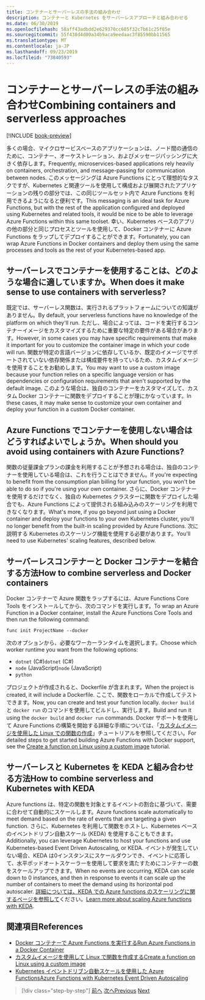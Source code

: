 ```yaml
---
title: コンテナーとサーバーレスの手法の組み合わせ
description: コンテナーと Kubernetes をサーバーレスアプローチと組み合わせる
ms.date: 06/30/2019
ms.openlocfilehash: 58aff43adbdd2e629370cc685f32c7b61c25f85e
ms.sourcegitcommit: 55f438d4d00a34b9aca9eedaac3f85590bb11565
ms.translationtype: MT
ms.contentlocale: ja-JP
ms.lasthandoff: 09/23/2019
ms.locfileid: "73840593"
---
```

# <a name="combining-containers-and-serverless-approaches"></a><span data-ttu-id="bb50a-103">コンテナーとサーバーレスの手法の組み合わせ</span><span class="sxs-lookup"><span data-stu-id="bb50a-103">Combining containers and serverless approaches</span></span>

[!INCLUDE [book-preview](../../../includes/book-preview.md)]

<span data-ttu-id="bb50a-104">多くの場合、マイクロサービスベースのアプリケーションは、ノード間の通信のために、コンテナー、オーケストレーション、およびメッセージパッシングに大きく依存します。</span><span class="sxs-lookup"><span data-stu-id="bb50a-104">Frequently, microservices-based applications rely heavily on containers, orchestration, and message-passing for communication between nodes.</span></span> <span data-ttu-id="bb50a-105">このメッセージングは Azure Functions にとって理想的なタスクですが、Kubernetes と関連ツールを使用して構成および展開されたアプリケーションの残りの部分では、この同じツールセット内で Azure Functions を利用できるようになると便利です。</span><span class="sxs-lookup"><span data-stu-id="bb50a-105">This messaging is an ideal task for Azure Functions, but with the rest of the application configured and deployed using Kubernetes and related tools, it would be nice to be able to leverage Azure Functions within this same toolset.</span></span> <span data-ttu-id="bb50a-106">幸い、Kubernetes ベースのアプリの他の部分と同じプロセスとツールを使用して、Docker コンテナーに Azure Functions をラップしてデプロイすることができます。</span><span class="sxs-lookup"><span data-stu-id="bb50a-106">Fortunately, you can wrap Azure Functions in Docker containers and deploy them using the same processes and tools as the rest of your Kubernetes-based app.</span></span>

## <a name="when-does-it-make-sense-to-use-containers-with-serverless"></a><span data-ttu-id="bb50a-107">サーバーレスでコンテナーを使用することは、どのような場合に適していますか。</span><span class="sxs-lookup"><span data-stu-id="bb50a-107">When does it make sense to use containers with serverless?</span></span>

<span data-ttu-id="bb50a-108">既定では、サーバーレス関数は、実行されるプラットフォームについての知識がありません。</span><span class="sxs-lookup"><span data-stu-id="bb50a-108">By default, your serverless functions have no knowledge of the platform on which they'll run.</span></span> <span data-ttu-id="bb50a-109">ただし、場合によっては、コードを実行するコンテナーイメージをカスタマイズするために重要な特定の要件がある場合があります。</span><span class="sxs-lookup"><span data-stu-id="bb50a-109">However, in some cases you may have specific requirements that make it important for you to customize the container image in which your code will run.</span></span> <span data-ttu-id="bb50a-110">関数が特定の言語バージョンに依存しているか、既定のイメージでサポートされていない依存関係または構成要件を持っているため、カスタムイメージを使用することをお勧めします。</span><span class="sxs-lookup"><span data-stu-id="bb50a-110">You may want to use a custom image because your function relies on a specific language version or has dependencies or configuration requirements that aren't supported by the default image.</span></span> <span data-ttu-id="bb50a-111">このような場合は、独自のコンテナーをカスタマイズして、カスタム Docker コンテナーに関数をデプロイすることが理にかなっています。</span><span class="sxs-lookup"><span data-stu-id="bb50a-111">In these cases, it may make sense to customize your own container and deploy your function in a custom Docker container.</span></span>

## <a name="when-should-you-avoid-using-containers-with-azure-functions"></a><span data-ttu-id="bb50a-112">Azure Functions でコンテナーを使用しない場合はどうすればよいでしょうか。</span><span class="sxs-lookup"><span data-stu-id="bb50a-112">When should you avoid using containers with Azure Functions?</span></span>

<span data-ttu-id="bb50a-113">関数の従量課金プランの課金を利用することが予想される場合は、独自のコンテナーを使用している場合は、これを行うことはできません。</span><span class="sxs-lookup"><span data-stu-id="bb50a-113">If you're expecting to benefit from the consumption plan billing for your function, you won't be able to do so if you're using your own container.</span></span> <span data-ttu-id="bb50a-114">さらに、Docker コンテナーを使用するだけでなく、独自の Kubernetes クラスターに関数をデプロイした場合でも、Azure Functions によって提供される組み込みのスケーリングを利用できなくなります。</span><span class="sxs-lookup"><span data-stu-id="bb50a-114">What's more, if you go beyond just using a Docker container and deploy your functions to your own Kubernetes cluster, you'll no longer benefit from the built-in scaling provided by Azure Functions.</span></span> <span data-ttu-id="bb50a-115">次に説明する Kubernetes のスケーリング機能を使用する必要があります。</span><span class="sxs-lookup"><span data-stu-id="bb50a-115">You'll need to use Kubernetes' scaling features, described below.</span></span>

## <a name="how-to-combine-serverless-and-docker-containers"></a><span data-ttu-id="bb50a-116">サーバーレスコンテナーと Docker コンテナーを結合する方法</span><span class="sxs-lookup"><span data-stu-id="bb50a-116">How to combine serverless and Docker containers</span></span>

<span data-ttu-id="bb50a-117">Docker コンテナーで Azure 関数をラップするには、Azure Functions Core Tools をインストールしてから、次のコマンドを実行します。</span><span class="sxs-lookup"><span data-stu-id="bb50a-117">To wrap an Azure Function in a Docker container, install the Azure Functions Core Tools and then run the following command:</span></span>

```console
func init ProjectName --docker
```

<span data-ttu-id="bb50a-118">次のオプションから、必要なワーカーランタイムを選択します。</span><span class="sxs-lookup"><span data-stu-id="bb50a-118">Choose which worker runtime you want from the following options:</span></span>

- <span data-ttu-id="bb50a-119">`dotnet` (C#)</span><span class="sxs-lookup"><span data-stu-id="bb50a-119">`dotnet` (C#)</span></span>
- <span data-ttu-id="bb50a-120">`node` (JavaScript)</span><span class="sxs-lookup"><span data-stu-id="bb50a-120">`node` (JavaScript)</span></span>
- `python`

<span data-ttu-id="bb50a-121">プロジェクトが作成されると、Dockerfile が含まれます。</span><span class="sxs-lookup"><span data-stu-id="bb50a-121">When the project is created, it will include a Dockerfile.</span></span> <span data-ttu-id="bb50a-122">ここで、関数をローカルで作成してテストできます。</span><span class="sxs-lookup"><span data-stu-id="bb50a-122">Now, you can create and test your function locally.</span></span> <span data-ttu-id="bb50a-123">`docker build` と `docker run` のコマンドを使用してビルドし、実行します。</span><span class="sxs-lookup"><span data-stu-id="bb50a-123">Build and run it using the  `docker build` and `docker run` commands.</span></span> <span data-ttu-id="bb50a-124">Docker サポートを使用して Azure Functions の構築を開始する詳細な手順については、「[カスタムイメージを使用した Linux での関数の作成](https://docs.microsoft.com/azure/azure-functions/functions-create-function-linux-custom-image)」チュートリアルを参照してください。</span><span class="sxs-lookup"><span data-stu-id="bb50a-124">For detailed steps to get started building Azure Functions with Docker support, see the [Create a function on Linux using a custom image](https://docs.microsoft.com/azure/azure-functions/functions-create-function-linux-custom-image) tutorial.</span></span>

## <a name="how-to-combine-serverless-and-kubernetes-with-keda"></a><span data-ttu-id="bb50a-125">サーバーレスと Kubernetes を KEDA と組み合わせる方法</span><span class="sxs-lookup"><span data-stu-id="bb50a-125">How to combine serverless and Kubernetes with KEDA</span></span>

<span data-ttu-id="bb50a-126">Azure functions は、特定の関数を対象とするイベントの割合に基づいて、需要に合わせて自動的にスケールします。</span><span class="sxs-lookup"><span data-stu-id="bb50a-126">Azure functions scale automatically to meet demand based on the rate of events that are targeting a given function.</span></span> <span data-ttu-id="bb50a-127">さらに、Kubernetes を利用して関数をホストし、Kubernetes ベースのイベントドリブン自動スケール (KEDA) を使用することもできます。</span><span class="sxs-lookup"><span data-stu-id="bb50a-127">Additionally, you can leverage Kubernetes to host your functions and use Kubernetes-based Event Driven Autoscaling, or KEDA.</span></span> <span data-ttu-id="bb50a-128">イベントが発生していない場合、KEDA は0インスタンスにスケールダウンでき、イベントに応答して、水平ポッドオートスケーラーを使用して要求を満たすためにコンテナーの数をスケールアップできます。</span><span class="sxs-lookup"><span data-stu-id="bb50a-128">When no events are occurring, KEDA can scale down to 0 instances, and then in response to events it can scale up the number of containers to meet the demand using its horizontal pod autoscaler.</span></span> <span data-ttu-id="bb50a-129">[詳細については、KEDA での Azure functions のスケーリングに関するページを参照して](https://docs.microsoft.com/azure/azure-functions/functions-kubernetes-keda)ください。</span><span class="sxs-lookup"><span data-stu-id="bb50a-129">[Learn more about scaling Azure functions with KEDA](https://docs.microsoft.com/azure/azure-functions/functions-kubernetes-keda).</span></span>

## <a name="references"></a><span data-ttu-id="bb50a-130">関連項目</span><span class="sxs-lookup"><span data-stu-id="bb50a-130">References</span></span>

- [<span data-ttu-id="bb50a-131">Docker コンテナーで Azure Functions を実行する</span><span class="sxs-lookup"><span data-stu-id="bb50a-131">Run Azure Functions in a Docker Container</span></span>](https://markheath.net/post/azure-functions-docker)
- [<span data-ttu-id="bb50a-132">カスタムイメージを使用して Linux で関数を作成する</span><span class="sxs-lookup"><span data-stu-id="bb50a-132">Create a function on Linux using a custom image</span></span>](https://docs.microsoft.com/azure/azure-functions/functions-create-function-linux-custom-image)
- [<span data-ttu-id="bb50a-133">Kubernetes イベントドリブン自動スケールを使用した Azure Functions</span><span class="sxs-lookup"><span data-stu-id="bb50a-133">Azure Functions with Kubernetes Event Driven Autoscaling</span></span>](https://docs.microsoft.com/azure/azure-functions/functions-kubernetes-keda)

>[!div class="step-by-step"]
><span data-ttu-id="bb50a-134">[前へ](leverage-serverless-functions.md)
>[次へ](deploy-containers-azure.md)</span><span class="sxs-lookup"><span data-stu-id="bb50a-134">[Previous](leverage-serverless-functions.md)
[Next](deploy-containers-azure.md)</span></span>
